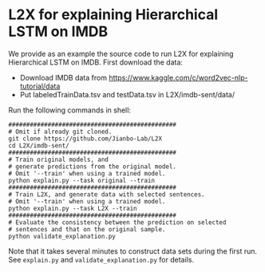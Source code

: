 # L2X for explaining Hierarchical LSTM on IMDB

We provide as an example the source code to run L2X for explaining Hierarchical LSTM on IMDB. First download the data:
* Download IMDB data from https://www.kaggle.com/c/word2vec-nlp-tutorial/data
* Put labeledTrainData.tsv and testData.tsv in L2X/imdb-sent/data/

Run the following commands in shell:

```shell
###############################################
# Omit if already git cloned.
git clone https://github.com/Jianbo-Lab/L2X
cd L2X/imdb-sent/
###############################################
# Train original models, and 
# generate predictions from the original model.
# Omit '--train' when using a trained model.
python explain.py --task original --train 
###############################################
# Train L2X, and generate data with selected sentences.
# Omit '--train' when using a trained model.
python explain.py --task L2X --train 
###############################################
# Evaluate the consistency between the prediction on selected 
# sentences and that on the original sample.
python validate_explanation.py
```

Note that it takes several minutes to construct data sets during the first run. See `explain.py` and `validate_explanation.py` for details. 